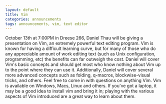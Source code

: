 ```yaml
---
layout: default
title: Vim
categories: announcements
tags: announcements, vim, text editor
---
```

October 13th at 7:00PM in Dreese 266, Daniel Thau will be giving a presentation on Vim, an extremely powerful text editing program. Vim is known for having a difficult learning curve, but for many of those who do any appreciable amount of work editing text (such as Unix configuration, programming, etc) the benefits can far outweigh the cost. Daniel will cover Vim's basic concepts and should get most who know nothing about Vim up to the point where they can use it. Additionally, Daniel will cover several more advanced concepts such as folding, q-macros, blockwise-visual tricks, and others. Feel free to come in with questions on anything Vim. Vim is available on Windows, Macs, Linux and others. If you've got a laptop, it may be a good idea to install vim and bring it in; playing with the various aspects of Vim introduced are a great way to learn about them.
